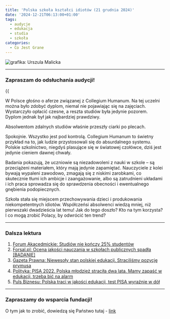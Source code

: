 ```yaml
---
title: 'Polska szkoła kształci idiotów (21 grudnia 2024)'
date: '2024-12-21T06:13:00+01:00'
tags:
  - audycje
  - edukacja
  - studia
  - szkoła
categories:
  - Co Jest Grane
---
```


![grafika: Urszula Malicka](/uploads/CJG_92_2024_12_21.png)

---

### Zapraszam do odsłuchania audycji!

{{<audio src="audio/LONG CJG_92_2024_12_21.mp3">}}

W Polsce głośno o aferze związanej z Collegium Humanum. Na tej uczelni można było zdobyć dyplom, niemal nie pojawiając się na zajęciach. Wystarczyło opłacić czesne, a reszta studiów była jedynie pozorem. Dyplom jednak był jak najbardziej prawdziwy.

Absolwentom zdalnych studiów właśnie przeszły ciarki po plecach.

Spokojnie. Wszystko jest pod kontrolą. Collegium Humanum to świetny przykład na to, jak ludzie przystosowali się do absurdalnego systemu. Polskie szkolnictwo, niegdyś plasujące się w światowej czołówce, dziś jest jedynie cieniem dawnej chwały.

Badania pokazują, że uczniowie są niezadowoleni z nauki w szkole – są przeciążeni materiałem, który mają jedynie zapamiętać. Nauczyciele z kolei bywają wypaleni zawodowo, zmagają się z niskimi zarobkami, co skutecznie tłumi ich ambicje i zaangażowanie, albo są zatrudnieni układami i ich praca sprowadza się do sprawdzenia obecności i ewentualnego gnębienia podopiecznych.

Szkoła stała się miejscem przechowywania dzieci i produkowania niekompetentnych idiotów. Współczeńsi absolwenci wiedzą mniej, niż pierwszaki dwadzieścia lat temu! Jak do tego doszło? Kto na tym korzysta? I co mogą zrobić Polacy, by odwrócić ten trend?

---

### Dalsza lektura

1. [Forum Akacedmickie: Studiów nie kończy 25% studentów](https://miesiecznik.forumakademickie.pl/czasopisma/fa-3-2021/studiow-nie-konczy-25-studentow/)
2. [Forsal.pl: Ocena jakości nauczania w szkołach publicznych spadła [BADANIE]](https://forsal.pl/lifestyle/edukacja/artykuly/8626609,ocena-jakosci-nauczania-w-szkolach-publicznych-spadla.html)
3. [Gazeta Prawna: Niewesoły stan polskiej edukacji. Straciliśmy pozycję prymusa](https://serwisy.gazetaprawna.pl/edukacja/artykuly/9373859,niewesoly-stan-polskiej-edukacji-stracilismy-pozycje-prymusa.html)
4. [Polityka: PISA 2022. Polska młodzież straciła dwa lata. Mamy zapaść w edukacji, trzeba bić na alarm](https://www.polityka.pl/tygodnikpolityka/spoleczenstwo/2237630,1,pisa-2022-polska-mlodziez-stracila-dwa-lata-mamy-zapasc-w-edukacji-trzeba-bic-na-alarm.read)
5. [Puls Biznesu: Polska traci w jakości edukacji, test PISA wyraźnie w dół](https://www.pb.pl/polska-traci-w-jakosci-edukacji-test-pisa-wyraznie-w-dol-1202465)

---

### Zapraszamy do wsparcia fundacji!

O tym jak to zrobić, dowiedzą się Państwo tutaj - [link](https://audycje.com.pl/posts/wsparcie/)